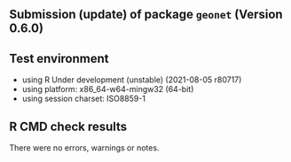 ## Submission (update) of package `geonet` (Version 0.6.0)

## Test environment
* using R Under development (unstable) (2021-08-05 r80717)
* using platform: x86_64-w64-mingw32 (64-bit)
* using session charset: ISO8859-1

## R CMD check results
There were no errors, warnings or notes.
